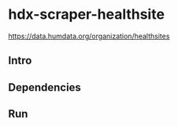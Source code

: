 # hdx-scraper-healthsite
https://data.humdata.org/organization/healthsites

## Intro

## Dependencies
## Run
